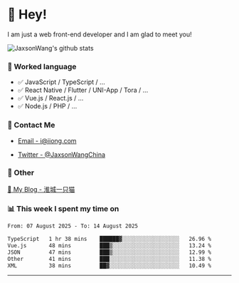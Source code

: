 # 👋 Hey!

I am just a web front-end developer and I am glad to meet you!

![JaxsonWang's github stats](https://github-readme-stats.vercel.app/api?username=JaxsonWang&&show_icons=true&&title_color=1abc9c&&icon_color=1abc9c)


### 📝 Worked language

- ✅ JavaScript / TypeScript / ...
- ✅ React Native / Flutter / UNI-App / Tora / ...
- ✅ Vue.js / React.js / ...
- ✅ Node.js / PHP / ...

### 📮 Contact Me

- [Email - i@iiong.com](mailto:i@iiong.com)

- [Twitter - @JaxsonWangChina](https://twitter.com/JaxsonWangChina)

### 🤪 Other

[📌 My Blog - 淮城一只猫](https://iiong.com)

### 📊 This week I spent my time on

<!--START_SECTION:waka-->

```txt
From: 07 August 2025 - To: 14 August 2025

TypeScript   1 hr 38 mins    ██████▓░░░░░░░░░░░░░░░░░░   26.96 %
Vue.js       48 mins         ███▒░░░░░░░░░░░░░░░░░░░░░   13.24 %
JSON         47 mins         ███▒░░░░░░░░░░░░░░░░░░░░░   12.99 %
Other        41 mins         ███░░░░░░░░░░░░░░░░░░░░░░   11.38 %
XML          38 mins         ██▓░░░░░░░░░░░░░░░░░░░░░░   10.49 %
```

<!--END_SECTION:waka-->

---
